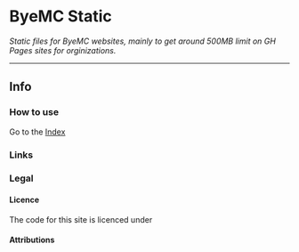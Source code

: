 # ByeMC Static
*Static files for ByeMC websites, mainly to get around 500MB limit on GH Pages sites for orginizations.*

---

## Info
### How to use
Go to the [Index](//static.byemc.xyz/index/) 
### Links

### Legal
#### Licence
The code for this site is licenced under
#### Attributions

